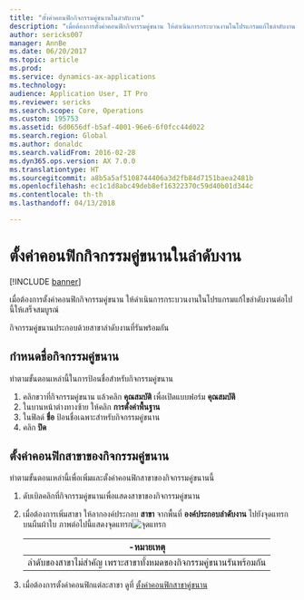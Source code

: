 ```yaml
---
title: "ตั้งค่าคอนฟิกกิจกรรมคู่ขนานในลำดับงาน"
description: "เมื่อต้องการตั้งค่าคอนฟิกกิจกรรมคู่ขนาน ให้ดำเนินการกระบวนงานในโปรแกรมแก้ไขลำดับงานต่อไปนี้ให้เสร็จสมบูรณ์"
author: sericks007
manager: AnnBe
ms.date: 06/20/2017
ms.topic: article
ms.prod: 
ms.service: dynamics-ax-applications
ms.technology: 
audience: Application User, IT Pro
ms.reviewer: sericks
ms.search.scope: Core, Operations
ms.custom: 195753
ms.assetid: 6d0656df-b5af-4001-96e6-6f0fcc44d022
ms.search.region: Global
ms.author: donaldc
ms.search.validFrom: 2016-02-28
ms.dyn365.ops.version: AX 7.0.0
ms.translationtype: HT
ms.sourcegitcommit: a8b5a5af5108744406a3d2fb84d7151baea2481b
ms.openlocfilehash: ec1c1d8abc49deb8ef16322370c59d40b01d344c
ms.contentlocale: th-th
ms.lasthandoff: 04/13/2018

---
```


# <a name="configure-a-parallel-activity-in-a-workflow"></a>ตั้งค่าคอนฟิกกิจกรรมคู่ขนานในลำดับงาน

[!INCLUDE [banner](../includes/banner.md)]

เมื่อต้องการตั้งค่าคอนฟิกกิจกรรมคู่ขนาน ให้ดำเนินการกระบวนงานในโปรแกรมแก้ไขลำดับงานต่อไปนี้ให้เสร็จสมบูรณ์

กิจกรรมคู่ขนานประกอบด้วยสาขาลำดับงานที่รันพร้อมกัน

## <a name="name-a-parallel-activity"></a>กำหนดชื่อกิจกรรมคู่ขนาน
ทำตามขั้นตอนเหล่านี้ในการป้อนชื่อสำหรับกิจกรรมคู่ขนาน
1.  คลิกขวาที่กิจกรรมคู่ขนาน แล้วคลิก **คุณสมบัติ** เพื่อเปิดแบบฟอร์ม **คุณสมบัติ**
2.  ในบานหน้าต่างทางซ้าย ให้คลิก **การตั้งค่าพื้นฐาน**
3.  ในฟิลด์ **ชื่อ** ป้อนชื่อเฉพาะสำหรับกิจกรรมคู่ขนาน
4.  คลิก **ปิด**

## <a name="configure-the-branches-of-a-parallel-activity"></a>ตั้งค่าคอนฟิกสาขาของกิจกรรมคู่ขนาน
ทำตามขั้นตอนเหล่านี้เพื่อเพิ่มและตั้งค่าคอนฟิกสาขาของกิจกรรมคู่ขนานนี้
1. ดับเบิลคลิกที่กิจกรรมคู่ขนานเพื่อแสดงสาขาของกิจกรรมคู่ขนาน
2. เมื่อต้องการเพิ่มสาขา ให้ลากองค์ประกอบ **สาขา** จากพื้นที่ **องค์ประกอบลำดับงาน** ไปยังจุดแทรกบนผืนผ้าใบ ภาพต่อไปนี้แสดงจุดแทรก![จุดแทรก](./media/workflow_insertionpoint.gif)

   |                                              -<strong>หมายเหตุ</strong>                                               |
   |------------------------------------------------------------------------------------------------------------------|
   | ลำดับของสาขาไม่สำคัญ เพราะสาขาทั้งหมดของกิจกรรมคู่ขนานรันพร้อมกัน |


3. เมื่อต้องการตั้งค่าคอนฟิกแต่ละสาขา ดูที่ [ตั้งค่าคอนฟิกสาขาคู่ขนาน](configure-parallel-branch-workflow.md)






